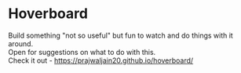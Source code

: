 # Hoverboard
Build something "not so useful" but fun to watch and do things with it around.<br>
Open for suggestions on what to do with this.<br>
Check it out - 
https://prajwaljain20.github.io/hoverboard/
